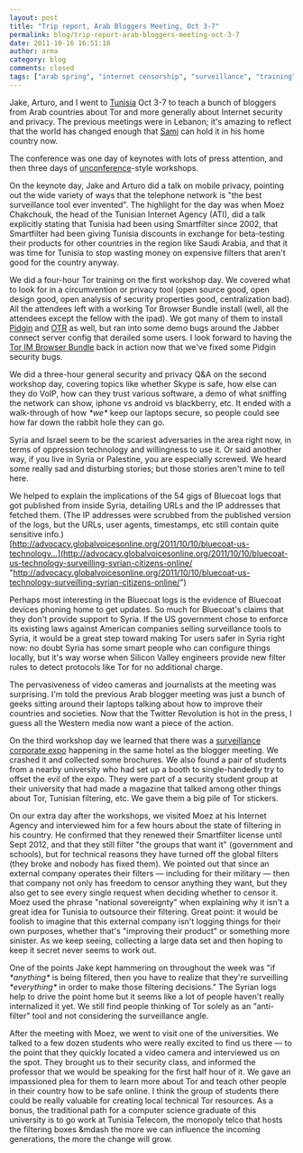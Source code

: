 ```yaml
---
layout: post
title: "Trip report, Arab Bloggers Meeting, Oct 3-7"
permalink: blog/trip-report-arab-bloggers-meeting-oct-3-7
date: 2011-10-16 16:51:18
author: arma
category: blog
comments: closed
tags: ["arab spring", "internet censorship", "surveillance", "training", "trip report"]
---
```


Jake, Arturo, and I went to [Tunisia](http://arabloggers.com/blog/) Oct 3-7 to teach a bunch of bloggers from Arab countries about Tor and more generally about Internet security and privacy. The previous meetings were in Lebanon; it's amazing to reflect that the world has changed enough that [Sami](http://samibengharbia.com/) can hold it in his home country now.

The conference was one day of keynotes with lots of press attention, and then three days of [unconference](http://en.wikipedia.org/wiki/Unconference)-style workshops.

On the keynote day, Jake and Arturo did a talk on mobile privacy, pointing out the wide variety of ways that the telephone network is "the best surveillance tool ever invented". The highlight for the day was when Moez Chakchouk, the head of the Tunisian Internet Agency (ATI), did a talk explicitly stating that Tunisia had been using Smartfilter since 2002, that Smartfilter had been giving Tunisia discounts in exchange for beta-testing their products for other countries in the region like Saudi Arabia, and that it was time for Tunisia to stop wasting money on expensive filters that aren't good for the country anyway.

We did a four-hour Tor training on the first workshop day. We covered what to look for in a circumvention or privacy tool (open source good, open design good, open analysis of security properties good, centralization bad). All the attendees left with a working Tor Browser Bundle install (well, all the attendees except the fellow with the ipad). We got many of them to install [Pidgin](http://www.pidgin.im/) and [OTR](http://www.cypherpunks.ca/otr/) as well, but ran into some demo bugs around the Jabber connect server config that derailed some users. I look forward to having the [Tor IM Browser Bundle](https://blog.torproject.org/blog/tor-im-browser-bundle-discontinued-temporarily) back in action now that we've fixed some Pidgin security bugs.

We did a three-hour general security and privacy Q&A on the second workshop day, covering topics like whether Skype is safe, how else can they do VoIP, how can they trust various software, a demo of what sniffing the network can show, iphone vs android vs blackberry, etc. It ended with a walk-through of how *\*we\** keep our laptops secure, so people could see how far down the rabbit hole they can go.

Syria and Israel seem to be the scariest adversaries in the area right now, in terms of oppression technology and willingness to use it. Or said another way, if you live in Syria or Palestine, you are especially screwed. We heard some really sad and disturbing stories; but those stories aren't mine to tell here.

We helped to explain the implications of the 54 gigs of Bluecoat logs that got published from inside Syria, detailing URLs and the IP addresses that fetched them. (The IP addresses were scrubbed from the published version of the logs, but the URLs, user agents, timestamps, etc still contain quite sensitive info.)  
 [http://advocacy.globalvoicesonline.org/2011/10/10/bluecoat-us-technology...](http://advocacy.globalvoicesonline.org/2011/10/10/bluecoat-us-technology-surveilling-syrian-citizens-online/ "http://advocacy.globalvoicesonline.org/2011/10/10/bluecoat-us-technology-surveilling-syrian-citizens-online/")

Perhaps most interesting in the Bluecoat logs is the evidence of Bluecoat devices phoning home to get updates. So much for Bluecoat's claims that they don't provide support to Syria. If the US government chose to enforce its existing laws against American companies selling surveillance tools to Syria, it would be a great step toward making Tor users safer in Syria right now: no doubt Syria has some smart people who can configure things locally, but it's way worse when Silicon Valley engineers provide new filter rules to detect protocols like Tor for no additional charge.

The pervasiveness of video cameras and journalists at the meeting was surprising. I'm told the previous Arab blogger meeting was just a bunch of geeks sitting around their laptops talking about how to improve their countries and societies. Now that the Twitter Revolution is hot in the press, I guess all the Western media now want a piece of the action.

On the third workshop day we learned that there was a [surveillance corporate expo](http://info-tunisie.net/high-tech/actualite/tic/21955-tunisie--iptelecom-expo-2011-les-6-et-7-octobre) happening in the same hotel as the blogger meeting. We crashed it and collected some brochures. We also found a pair of students from a nearby university who had set up a booth to single-handedly try to offset the evil of the expo. They were part of a security student group at their university that had made a magazine that talked among other things about Tor, Tunisian filtering, etc. We gave them a big pile of Tor stickers.

On our extra day after the workshops, we visited Moez at his Internet Agency and interviewed him for a few hours about the state of filtering in his country. He confirmed that they renewed their Smartfilter license until Sept 2012, and that they still filter "the groups that want it" (government and schools), but for technical reasons they have turned off the global filters (they broke and nobody has fixed them). We pointed out that since an external company operates their filters — including for their military — then that company not only has freedom to censor anything they want, but they also get to see every single request when deciding whether to censor it. Moez used the phrase "national sovereignty" when explaining why it isn't a great idea for Tunisia to outsource their filtering. Great point: it would be foolish to imagine that this external company isn't logging things for their own purposes, whether that's "improving their product" or something more sinister. As we keep seeing, collecting a large data set and then hoping to keep it secret never seems to work out.

One of the points Jake kept hammering on throughout the week was "if *\*anything\** is being filtered, then you have to realize that they're surveilling *\*everything\** in order to make those filtering decisions." The Syrian logs help to drive the point home but it seems like a lot of people haven't really internalized it yet. We still find people thinking of Tor solely as an "anti-filter" tool and not considering the surveillance angle.

After the meeting with Moez, we went to visit one of the universities. We talked to a few dozen students who were really excited to find us there — to the point that they quickly located a video camera and interviewed us on the spot. They brought us to their security class, and informed the professor that we would be speaking for the first half hour of it. We gave an impassioned plea for them to learn more about Tor and teach other people in their country how to be safe online. I think the group of students there could be really valuable for creating local technical Tor resources. As a bonus, the traditional path for a computer science graduate of this university is to go work at Tunisia Telecom, the monopoly telco that hosts the filtering boxes &mdash the more we can influence the incoming generations, the more the change will grow.
